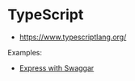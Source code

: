 # TypeScript

- https://www.typescriptlang.org/

Examples:

- [Express with Swaggar](./example-express-swagger/README.md)